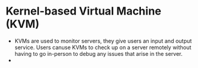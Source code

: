 # Kernel-based Virtual Machine (KVM)
* KVMs are used to monitor servers, they give users an input and output service. Users canuse KVMs to check up on a server remotely without having to go in-person to debug any issues that arise in the server.
*  
